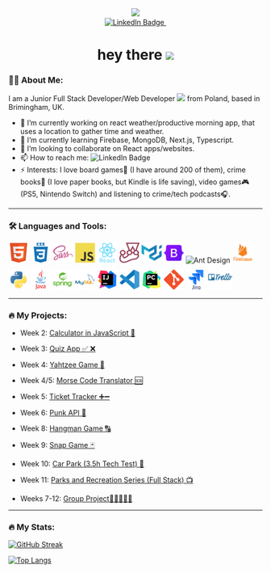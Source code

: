 <div id="header" align="center">
  <img src="https://media.giphy.com/media/M9gbBd9nbDrOTu1Mqx/giphy.gif" width="100"/>
</div>

<div id="badges" align="center">
  <a href="https://www.linkedin.com/in/dorota-b-304064229/">
    <img src="https://img.shields.io/badge/LinkedIn-blue?logo=linkedin&logoColor=white" alt="LinkedIn Badge"/>
  </a>
  <img src="https://komarev.com/ghpvc/?username=DorBia&style=flat-square&color=blue" alt=""/>
</div>

<h1 align="center">
  hey there
  <img src="https://media.giphy.com/media/hvRJCLFzcasrR4ia7z/giphy.gif" width="30px"/>
</h1>

### :woman_technologist: About Me:

I am a Junior Full Stack Developer/Web Developer <img src="https://media.giphy.com/media/WUlplcMpOCEmTGBtBW/giphy.gif" width="30"> from Poland, based in Brimingham, UK.

- 🔭 I’m currently working on react weather/productive morning app, that uses a location to gather time and weather.
- 🌱 I’m currently learning Firebase, MongoDB, Next.js, Typescript.
- 👯 I’m looking to collaborate on React apps/websites.
- 📫 How to reach me: <img src="https://img.shields.io/badge/LinkedIn-blue?logo=linkedin&logoColor=white" alt="LinkedIn Badge"/>
- ⚡ Interests: I love board games🎲 (I have around 200 of them), crime books📖 (I love paper books, but Kindle is life saving), video games🎮 (PS5, Nintendo Switch) and listening to crime/tech podcasts🎧.

---

### :hammer_and_wrench: Languages and Tools:
<div>
  <img src="https://github.com/devicons/devicon/blob/master/icons/html5/html5-original.svg" title="HTML5" alt="HTML" width="40" height="40"/>
  <img src="https://github.com/devicons/devicon/blob/master/icons/css3/css3-plain-wordmark.svg"  title="CSS3" alt="CSS" width="40" height="40"/>
  <img src="https://github.com/devicons/devicon/blob/master/icons/sass/sass-original.svg"  title="SASS" alt="SASS" width="40" height="40"/>
  <img src="https://github.com/devicons/devicon/blob/master/icons/javascript/javascript-original.svg" title="JavaScript" alt="JavaScript" width="40" height="40"/>
  <img src="https://github.com/devicons/devicon/blob/master/icons/react/react-original-wordmark.svg" title="React" alt="React" width="40" height="40"/>
  <img src="https://github.com/devicons/devicon/blob/master/icons/jest/jest-plain.svg" title="Jest" alt="Jest" width="40" height="40"/>
  <img src="https://github.com/devicons/devicon/blob/master/icons/materialui/materialui-original.svg" title="Material UI" alt="Material UI" width="40" height="40"/>
  <img src="https://github.com/devicons/devicon/blob/master/icons/bootstrap/bootstrap-original.svg" title="Bootstrap" alt="Bootstrap" width="40" height="40"/>
  <img src="https://gw.alipayobjects.com/zos/rmsportal/KDpgvguMpGfqaHPjicRK.svg" title="Ant Design" alt="Ant Design" width="40" height="40"/>
  <img src="https://github.com/devicons/devicon/blob/master/icons/firebase/firebase-plain-wordmark.svg" title="Firebase" alt="Firebase" width="40" height="40"/>
  <img src="https://github.com/devicons/devicon/blob/master/icons/python/python-original.svg" title="Python" alt="Python" width="40" height="40"/>
  <img src="https://github.com/devicons/devicon/blob/master/icons/java/java-original-wordmark.svg" title="Java" alt="Java" width="40" height="40"/>
  <img src="https://github.com/devicons/devicon/blob/master/icons/spring/spring-original-wordmark.svg" title="Spring" alt="Spring" width="40" height="40"/>
  <img src="https://github.com/devicons/devicon/blob/master/icons/mysql/mysql-original-wordmark.svg" title="MySQL"  alt="MySQL" width="40" height="40"/>
  
  <img src="https://github.com/devicons/devicon/blob/master/icons/intellij/intellij-original.svg" title="IntelliJ" alt="IntelliJ" width="40" height="40"/>
  <img src="https://github.com/devicons/devicon/blob/master/icons/vscode/vscode-original.svg" title="VSCode" alt="VSCode" width="40" height="40"/>
  <img src="https://github.com/devicons/devicon/blob/master/icons/pycharm/pycharm-original.svg" title="PyCharm" alt="PyCharm" width="40" height="40"/>
  
  <img src="https://github.com/devicons/devicon/blob/master/icons/git/git-original.svg" title="Git" alt="Git" width="40" height="40"/>
  <img src="https://github.com/devicons/devicon/blob/master/icons/jira/jira-original-wordmark.svg" title="Jira" alt="Jira" width="40" height="40"/>
  <img src="https://github.com/devicons/devicon/blob/master/icons/trello/trello-plain-wordmark.svg" title="Trello" alt="Trello" width="50" height="50"/>
</div>

---

### :fire: My Projects:

- Week 2: <a href="https://github.com/DorBia/calculator-js">Calculator in JavaScript 🧮</a>
- Week 3: <a href="https://github.com/DorBia/quiz-js">Quiz App ✅ ❌</a>
- Week 4: <a href="https://github.com/DorBia/yahtzee-js">Yahtzee Game 🎲</a>
- Week 4/5: <a href="https://github.com/DorBia/morse-code-translator-js">Morse Code Translator 🆘</a>
- Week 5: <a href="https://github.com/DorBia/ticket-tracker">Ticket Tracker ➕➖</a>
- Week 6: <a href="https://github.com/DorBia/punk-api">Punk API 🍻</a>
- Week 8: <a href="https://github.com/DorBia/hangman">Hangman Game 🔠</a>
- Week 9: <a href="https://github.com/DorBia/java-card-game">Snap Game 🃏</a>
- Week 10: <a href="https://github.com/DorBia/tech-test-car-park">Car Park (3.5h Tech Test) 🚗</a>
- Week 11: <a href="https://github.com/DorBia/Parks-And-Rec-full-stack">Parks and Recreation Series (Full Stack) 📺</a>

- Weeks 7-12: <a href="https://github.com/nology-tech/ecf-cms">Group Project🧍‍♀️🧍🧍‍♂️</a>

---

### :fire: My Stats:
[![GitHub Streak](http://github-readme-streak-stats.herokuapp.com?user=DorBia&theme=nightowl&hide_border=true&date_format=j%20M%5B%20Y%5D&stroke=2808F4&ring=0901DD&currStreakNum=3ADDC3)](https://git.io/streak-stats)

[![Top Langs](https://github-readme-stats.vercel.app/api/top-langs/?username=DorBia&layout=compact&theme=vision-friendly-dark)](https://github.com/anuraghazra/github-readme-stats)
